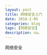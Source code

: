 ```yaml
---
layout: post
title: 网络安全入门
date: 2018-2-05
categories: blog
tags: [网络安全]
description: na。
---
```




网络安全






